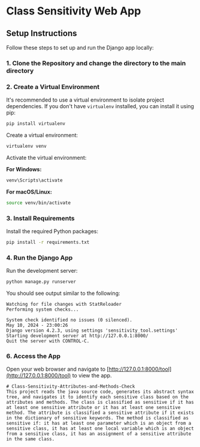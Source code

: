 # Class Sensitivity Web App

## Setup Instructions

Follow these steps to set up and run the Django app locally:

### 1. Clone the Repository and change the directory to the main directory 


### 2. Create a Virtual Environment

It's recommended to use a virtual environment to isolate project dependencies. If you don't have `virtualenv` installed, you can install it using pip:

```bash
pip install virtualenv
```

Create a virtual environment:

```bash
virtualenv venv
```

Activate the virtual environment:

**For Windows:**

```bash
venv\Scripts\activate
```

**For macOS/Linux:**

```bash
source venv/bin/activate
```

### 3. Install Requirements

Install the required Python packages:

```bash
pip install -r requirements.txt
```

### 4. Run the Django App

Run the development server:

```bash
python manage.py runserver
```

You should see output similar to the following:

```
Watching for file changes with StatReloader
Performing system checks...

System check identified no issues (0 silenced).
May 10, 2024 - 23:00:26
Django version 4.2.3, using settings 'sensitivity_tool.settings'
Starting development server at http://127.0.0.1:8000/
Quit the server with CONTROL-C.
```


### 6. Access the App

Open your web browser and navigate to [http://127.0.0.1:8000/tool](http://127.0.0.1:8000/tool) to view the app.

```
# Class-Sensitivity-Attributes-and-Methods-Check
This project reads the java source code, generates its abstract syntax tree, and navigates it to identify each sensitive class based on the attributes and methods. The class is classified as sensitive if it has at least one sensitive attribute or it has at least one sensitive method. The attribute is classified a sensitive attribute if it exists in the dictionary of sensitive keywords. The method is classified as sensitive if: it has at least one parameter which is an object from a sensitive class, it has at least one local variable which is an object from a sensitive class, it has an assignment of a sensitive attribute in the same class.
```